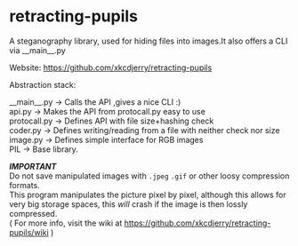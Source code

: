 # retracting-pupils
A steganography library, used for hiding files into images.It also offers a CLI via \_\_main\_\_.py

Website: https://github.com/xkcdjerry/retracting-pupils

Abstraction stack:  

\_\_main\_\_.py    -> Calls the API ,gives a nice CLI :)  
api.py             -> Makes the API from protocall.py easy to use  
protocall.py       -> Defines API with file size+hashing check  
coder.py           -> Defines writing/reading from a file with neither check nor size  
image.py           -> Defines simple interface for RGB images  
PIL                -> Base library.  

***IMPORTANT***  
Do not save manipulated images with `.jpeg` `.gif` or other loosy compression formats.  
This program manipulates the picture pixel by pixel, although this allows for very big storage spaces, this *will* crash if the image is then lossly compressed.  
( For more info, visit the wiki at https://github.com/xkcdjerry/retracting-pupils/wiki )

